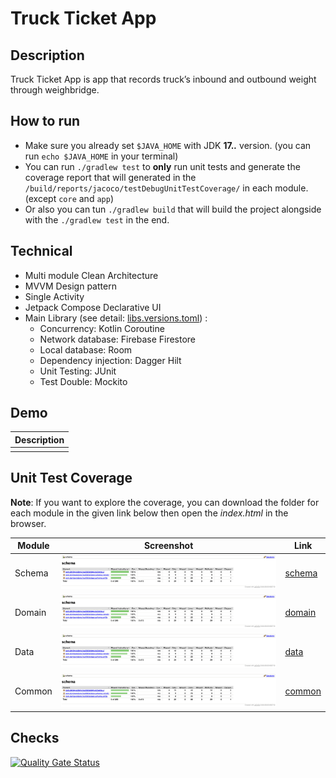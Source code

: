 # Truck Ticket App

## Description
Truck Ticket App is app that records truck’s inbound and outbound weight through weighbridge.

## How to run
- Make sure you already set `$JAVA_HOME` with JDK **17.*.*** version. (you can run `echo $JAVA_HOME` in your terminal)
- You can run `./gradlew test` to **only** run unit tests and generate the coverage report that will generated in the `/build/reports/jacoco/testDebugUnitTestCoverage/` in each module. (except `core` and `app`)
- Or also you can tun `./gradlew build` that will build the project alongside with the `./gradlew test` in the end.

## Technical
- Multi module Clean Architecture
- MVVM Design pattern
- Single Activity
- Jetpack Compose Declarative UI
- Main Library (see detail: [libs.versions.toml](gradle%2Flibs.versions.toml)) :
  - Concurrency: Kotlin Coroutine
  - Network database: Firebase Firestore
  - Local database: Room
  - Dependency injection: Dagger Hilt
  - Unit Testing: JUnit
  - Test Double: Mockito

## Demo
| Description                                                                          |
|--------------------------------------------------------------------------------------|
|  |

## Unit Test Coverage
**Note**: If you want to explore the coverage, you can download the folder for each module in the given link below then open the _index.html_ in the browser.

| Module | Screenshot                                                                                                      | Link                               |
|--------|-----------------------------------------------------------------------------------------------------------------|------------------------------------|
| Schema | ![Screenshot 2024-07-09 at 07.10.57.png](unit_test_html%2Fschema%2FScreenshot%202024-07-09%20at%2007.10.57.png) | [schema](unit_test_html%2Fschema)  |
| Domain | ![Screenshot 2024-07-09 at 07.10.57.png](unit_test_html%2Fdomain%2FScreenshot%202024-07-09%20at%2007.10.57.png) | [domain](unit_test_html%2Fdomain)  |
| Data   | ![Screenshot 2024-07-09 at 07.10.57.png](unit_test_html%2Fdata%2FScreenshot%202024-07-09%20at%2007.10.57.png)   | [data](unit_test_html%2Fdata)      |
| Common | ![Screenshot 2024-07-09 at 07.10.57.png](unit_test_html%2Fdata%2FScreenshot%202024-07-09%20at%2007.10.57.png)   | [common](unit_test_html%2Fcommon)  |

## Checks
[![Quality Gate Status](https://sonarcloud.io/api/project_badges/measure?project=denisyordanp_TruckTicketApp&metric=alert_status)](https://sonarcloud.io/summary/new_code?id=denisyordanp_TruckTicketApp)
